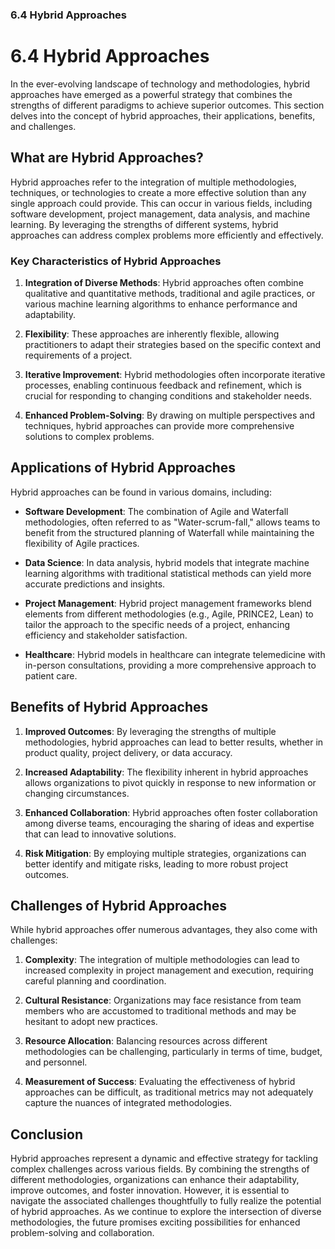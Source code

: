 ### 6.4 Hybrid Approaches

# 6.4 Hybrid Approaches

In the ever-evolving landscape of technology and methodologies, hybrid approaches have emerged as a powerful strategy that combines the strengths of different paradigms to achieve superior outcomes. This section delves into the concept of hybrid approaches, their applications, benefits, and challenges.

## What are Hybrid Approaches?

Hybrid approaches refer to the integration of multiple methodologies, techniques, or technologies to create a more effective solution than any single approach could provide. This can occur in various fields, including software development, project management, data analysis, and machine learning. By leveraging the strengths of different systems, hybrid approaches can address complex problems more efficiently and effectively.

### Key Characteristics of Hybrid Approaches

1. **Integration of Diverse Methods**: Hybrid approaches often combine qualitative and quantitative methods, traditional and agile practices, or various machine learning algorithms to enhance performance and adaptability.

2. **Flexibility**: These approaches are inherently flexible, allowing practitioners to adapt their strategies based on the specific context and requirements of a project.

3. **Iterative Improvement**: Hybrid methodologies often incorporate iterative processes, enabling continuous feedback and refinement, which is crucial for responding to changing conditions and stakeholder needs.

4. **Enhanced Problem-Solving**: By drawing on multiple perspectives and techniques, hybrid approaches can provide more comprehensive solutions to complex problems.

## Applications of Hybrid Approaches

Hybrid approaches can be found in various domains, including:

- **Software Development**: The combination of Agile and Waterfall methodologies, often referred to as "Water-scrum-fall," allows teams to benefit from the structured planning of Waterfall while maintaining the flexibility of Agile practices.

- **Data Science**: In data analysis, hybrid models that integrate machine learning algorithms with traditional statistical methods can yield more accurate predictions and insights.

- **Project Management**: Hybrid project management frameworks blend elements from different methodologies (e.g., Agile, PRINCE2, Lean) to tailor the approach to the specific needs of a project, enhancing efficiency and stakeholder satisfaction.

- **Healthcare**: Hybrid models in healthcare can integrate telemedicine with in-person consultations, providing a more comprehensive approach to patient care.

## Benefits of Hybrid Approaches

1. **Improved Outcomes**: By leveraging the strengths of multiple methodologies, hybrid approaches can lead to better results, whether in product quality, project delivery, or data accuracy.

2. **Increased Adaptability**: The flexibility inherent in hybrid approaches allows organizations to pivot quickly in response to new information or changing circumstances.

3. **Enhanced Collaboration**: Hybrid approaches often foster collaboration among diverse teams, encouraging the sharing of ideas and expertise that can lead to innovative solutions.

4. **Risk Mitigation**: By employing multiple strategies, organizations can better identify and mitigate risks, leading to more robust project outcomes.

## Challenges of Hybrid Approaches

While hybrid approaches offer numerous advantages, they also come with challenges:

1. **Complexity**: The integration of multiple methodologies can lead to increased complexity in project management and execution, requiring careful planning and coordination.

2. **Cultural Resistance**: Organizations may face resistance from team members who are accustomed to traditional methods and may be hesitant to adopt new practices.

3. **Resource Allocation**: Balancing resources across different methodologies can be challenging, particularly in terms of time, budget, and personnel.

4. **Measurement of Success**: Evaluating the effectiveness of hybrid approaches can be difficult, as traditional metrics may not adequately capture the nuances of integrated methodologies.

## Conclusion

Hybrid approaches represent a dynamic and effective strategy for tackling complex challenges across various fields. By combining the strengths of different methodologies, organizations can enhance their adaptability, improve outcomes, and foster innovation. However, it is essential to navigate the associated challenges thoughtfully to fully realize the potential of hybrid approaches. As we continue to explore the intersection of diverse methodologies, the future promises exciting possibilities for enhanced problem-solving and collaboration.